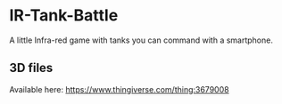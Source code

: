 # IR-Tank-Battle
A little Infra-red game with tanks you can command with a smartphone.
## 3D files
Available here: https://www.thingiverse.com/thing:3679008
